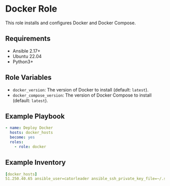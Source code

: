 # Docker Role

This role installs and configures Docker and Docker Compose.

## Requirements

- Ansible 2.17+
- Ubuntu 22.04
- Python3+

## Role Variables

- `docker_version`: The version of Docker to install (default: `latest`).
- `docker_compose_version`: The version of Docker Compose to install (default: `latest`).

## Example Playbook

```yaml
- name: Deploy Docker
  hosts: docker_hosts
  become: yes
  roles:
    - role: docker
```

## Example Inventory

```yaml
[docker_hosts]
51.250.40.65 ansible_user=catorleader ansible_ssh_private_key_file=~/.ssh/id_ed25519
```
